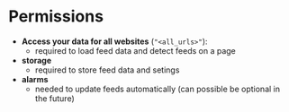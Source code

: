 # Permissions

- **Access your data for all websites** (`"<all_urls>"`): 
  - required to load feed data and detect feeds on a page
- **storage**
  - required to store feed data and setings
- **alarms**
  - needed to update feeds automatically (can possible be optional in the future)